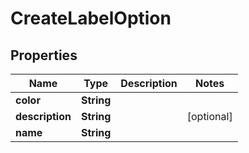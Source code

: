 
# CreateLabelOption

## Properties
Name | Type | Description | Notes
------------ | ------------- | ------------- | -------------
**color** | **String** |  | 
**description** | **String** |  |  [optional]
**name** | **String** |  | 



